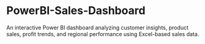 # PowerBI-Sales-Dashboard
An interactive Power BI dashboard analyzing customer insights, product sales, profit trends, and regional performance using Excel-based sales data.
